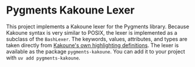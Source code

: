 # Pygments Kakoune Lexer

This project implements a Kakoune lexer for the Pygments library. Because
Kakoune syntax is very similar to POSIX, the lexer is implemented as a subclass
of the `BashLexer`. The keywords, values, attributes, and types are taken
directly from
[Kakoune's own highlighting definitions](https://github.com/mawww/kakoune/blob/master/rc/filetype/kakrc.kak).
The lexer is available as the package `pygments-kakoune`. You can add it to your
project with `uv add pygments-kakoune`.
